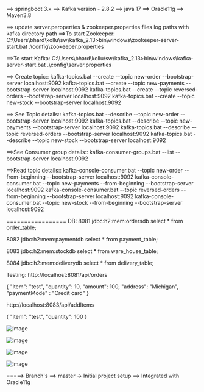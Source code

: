 ==> springboot 3.x
==> Kafka version - 2.8.2
==> java 17
==> Oracle11g
==> Maven3.8

==> update server.peroperties & zookeeper.properties files log paths with kafka directory path
==>To start Zookeeper:
C:\Users\bhard\kollu\sw\kafka_2.13>bin\windows\zookeeper-server-start.bat .\config\zookeeper.properties

==>To start Kafka:
C:\Users\bhard\kollu\sw\kafka_2.13>bin\windows\kafka-server-start.bat .\config\server.properties

==> Create topic::
kafka-topics.bat --create --topic new-order --bootstrap-server localhost:9092
kafka-topics.bat --create --topic new-payments --bootstrap-server localhost:9092
kafka-topics.bat --create --topic reversed-orders --bootstrap-server localhost:9092
kafka-topics.bat --create --topic new-stock --bootstrap-server localhost:9092

==> See Topic details::
kafka-topics.bat --describe --topic new-order --bootstrap-server localhost:9092
kafka-topics.bat --describe --topic new-payments --bootstrap-server localhost:9092
kafka-topics.bat --describe --topic reversed-orders --bootstrap-server localhost:9092
kafka-topics.bat --describe --topic new-stock --bootstrap-server localhost:9092

==>See Consumer group details::
kafka-consumer-groups.bat --list --bootstrap-server localhost:9092

==>Read topic details::
kafka-console-consumer.bat --topic new-order --from-beginning --bootstrap-server localhost:9092
kafka-console-consumer.bat --topic new-payments --from-beginning --bootstrap-server localhost:9092
kafka-console-consumer.bat --topic reversed-orders --from-beginning --bootstrap-server localhost:9092
kafka-console-consumer.bat --topic new-stock --from-beginning --bootstrap-server localhost:9092

=================
DB:
8081
jdbc:h2:mem:ordersdb
select * from order_table;

8082
jdbc:h2:mem:paymentdb
select * from payment_table;

8083
jdbc:h2:mem:stockdb
select * from ware_house_table;

8084
jdbc:h2:mem:deliverydb
select * from delivery_table;

Testing:
http://localhost:8081/api/orders

{
    "item": "test",
    "quantity": 10,
    "amount": 100,
    "address": "Michigan",
    "paymentMode" : "Credit card"
}

http://localhost:8083/api/addItems

{
    "item": "test",
    "quantity": 100
}

![image](https://github.com/baluchowdary/order-ms/assets/12624930/bd28fb7c-c3fd-46d9-866a-166164f92a34)

![image](https://github.com/baluchowdary/order-ms/assets/12624930/d9767462-26c4-4857-9bc3-9317e082a743)

![image](https://github.com/baluchowdary/order-ms/assets/12624930/c5db2830-53c9-4701-98fe-19e898ffdea6)

![image](https://github.com/baluchowdary/order-ms/assets/12624930/e26d4613-9ce8-489b-a6f4-a1cf4b3d22f9)

=====> Branch's
==> master -> Initial project setup
==> Integrated with Oracle11g

